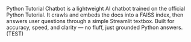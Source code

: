 Python Tutorial Chatbot is a lightweight AI chatbot trained on the official Python Tutorial. It crawls and embeds the docs into a FAISS index, then answers user questions through a simple Streamlit textbox. Built for accuracy, speed, and clarity — no fluff, just grounded Python answers. (TEST)
